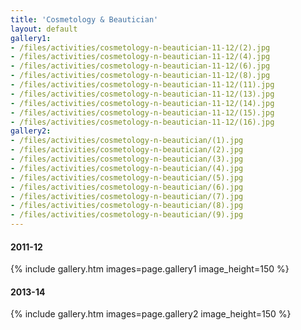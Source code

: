 ```yaml
---
title: 'Cosmetology & Beautician'
layout: default
gallery1:
- /files/activities/cosmetology-n-beautician-11-12/(2).jpg
- /files/activities/cosmetology-n-beautician-11-12/(4).jpg
- /files/activities/cosmetology-n-beautician-11-12/(6).jpg
- /files/activities/cosmetology-n-beautician-11-12/(8).jpg
- /files/activities/cosmetology-n-beautician-11-12/(11).jpg
- /files/activities/cosmetology-n-beautician-11-12/(13).jpg
- /files/activities/cosmetology-n-beautician-11-12/(14).jpg
- /files/activities/cosmetology-n-beautician-11-12/(15).jpg
- /files/activities/cosmetology-n-beautician-11-12/(16).jpg
gallery2:
- /files/activities/cosmetology-n-beautician/(1).jpg
- /files/activities/cosmetology-n-beautician/(2).jpg
- /files/activities/cosmetology-n-beautician/(3).jpg
- /files/activities/cosmetology-n-beautician/(4).jpg
- /files/activities/cosmetology-n-beautician/(5).jpg
- /files/activities/cosmetology-n-beautician/(6).jpg
- /files/activities/cosmetology-n-beautician/(7).jpg
- /files/activities/cosmetology-n-beautician/(8).jpg
- /files/activities/cosmetology-n-beautician/(9).jpg
---
```

#### 2011-12
{% include gallery.htm images=page.gallery1 image_height=150 %}

#### 2013-14
{% include gallery.htm images=page.gallery2 image_height=150 %}